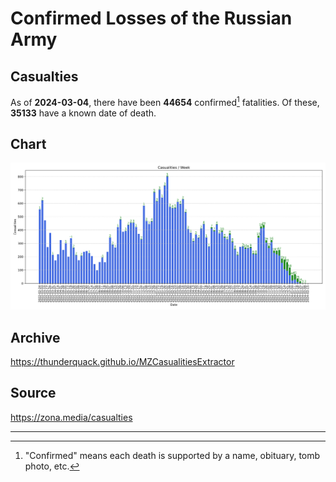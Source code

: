 
# Confirmed Losses of the Russian Army

## Casualties

As of **2024-03-04**, there have been **44654** confirmed[^1] fatalities.
Of these, **35133** have a known date of death.

## Chart

![7-Day Intervals Bar Chart](./docs/7days.svg)

## Archive

https://thunderquack.github.io/MZCasualitiesExtractor

## Source

https://zona.media/casualties

---

[^1]: "Confirmed" means each death is supported by a name, obituary, tomb photo, etc.
